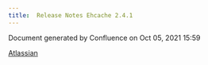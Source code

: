 ```yaml
---
title:  Release Notes Ehcache 2.4.1  
---
```


Document generated by Confluence on Oct 05, 2021 15:59

[Atlassian](http://www.atlassian.com/)
